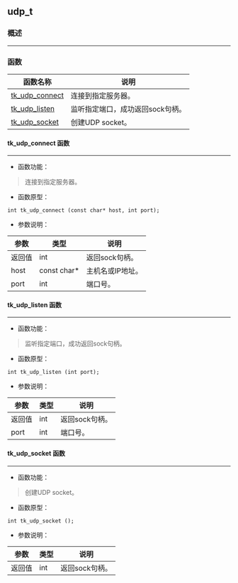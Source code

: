 ## udp\_t
### 概述

----------------------------------
### 函数
<p id="udp_t_methods">

| 函数名称 | 说明 | 
| -------- | ------------ | 
| <a href="#udp_t_tk_udp_connect">tk\_udp\_connect</a> | 连接到指定服务器。 |
| <a href="#udp_t_tk_udp_listen">tk\_udp\_listen</a> | 监听指定端口，成功返回sock句柄。 |
| <a href="#udp_t_tk_udp_socket">tk\_udp\_socket</a> | 创建UDP socket。 |
#### tk\_udp\_connect 函数
-----------------------

* 函数功能：

> <p id="udp_t_tk_udp_connect">连接到指定服务器。

* 函数原型：

```
int tk_udp_connect (const char* host, int port);
```

* 参数说明：

| 参数 | 类型 | 说明 |
| -------- | ----- | --------- |
| 返回值 | int | 返回sock句柄。 |
| host | const char* | 主机名或IP地址。 |
| port | int | 端口号。 |
#### tk\_udp\_listen 函数
-----------------------

* 函数功能：

> <p id="udp_t_tk_udp_listen">监听指定端口，成功返回sock句柄。

* 函数原型：

```
int tk_udp_listen (int port);
```

* 参数说明：

| 参数 | 类型 | 说明 |
| -------- | ----- | --------- |
| 返回值 | int | 返回sock句柄。 |
| port | int | 端口号。 |
#### tk\_udp\_socket 函数
-----------------------

* 函数功能：

> <p id="udp_t_tk_udp_socket">创建UDP socket。

* 函数原型：

```
int tk_udp_socket ();
```

* 参数说明：

| 参数 | 类型 | 说明 |
| -------- | ----- | --------- |
| 返回值 | int | 返回sock句柄。 |
